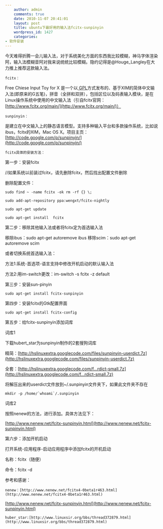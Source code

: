 ```yaml
---
    author: admin
    comments: true
    date: 2010-11-07 20:41:01
    layout: post
    title: ubuntu下最好用的输入法fcitx-sunpinyin
    wordpress_id: 1427
    categories:
- 软件安装
---
```


今天难得折腾一会儿输入法，对于系统美化方面的东西我比较模糊，神马字体渲染阿，输入法模糊音阿对我来说统统比较模糊。隐约记得是@Houge_Langley在大力推上推荐这款输入法。

    fcitx：

Free Chiese Input Toy for X 是一个以[ GPL](http://www.gnu.org/copyleft/gpl.html)方式发布的、基于XIM的简体中文输入法(即原来的G五笔)，拼音（全拼和双拼），包括区位以及码表输入模块，是在Linux操作系统中使用的中文输入法（引自fcitx官网：[http://www.fcitx.org/main/](http://www.fcitx.org/main/)）

    sunpinyin：

是建立在中文输入上的静态语言模型。支持多种输入平台和多款操作系统，比如说ibus，fcitx的XIM，Mac OS X。项目主页：[http://code.google.com/p/sunpinyin/](http://code.google.com/p/sunpinyin/)

    fcitx具体的安装方法：

第一步：安装fcitx

//如果系统以前装过fcitx，请先删除fcitx，然后找出配置文件删除

删除配置文件：  

    sudo find ~ -name fcitx -ok rm -rf {} \;

    sudo add-apt-repository ppa:wengxt/fcitx-nightly

    sudo apt-get update

    sudo apt-get install  fcitx  

第二步：移除其他输入法或者将fcitx定为首选输入法

移除ibus：sudo apt-get autoremove ibus
移除scim：sudo apt-get autoremove scim

或者切换系统首选输入法：

方法1:系统-首选项-语言支持中修改开机启动的默认输入法

方法2:用im-switch更改：im-switch -s fcitx -z default

第三步：安装sun-pinyin 

    sudo apt-get install fcitx-sunpinyin

第四步：安装fcitx的Gtk配置界面 

    sudo apt-get install fcitx-config

第五步：给fcitx-sunpinyin添加词库 

词库1

下载hubert_star为sunpinyin制作的2套搜狗词库

精简：[http://hslinuxextra.googlecode.com/files/sunpinyin-userdict.7z](http://hslinuxextra.googlecode.com/files/sunpinyin-userdict.7z)

全套：[http://hslinuxextra.googlecode.com/f...rdict-small.7z](http://hslinuxextra.googlecode.com/f...rdict-small.7z)

将解压出来的userdict文件放到~/.sunpinyin文件夹下，如果此文件夹不存在

    mkdir -p /home/`whoami`/.sunpinyin

词库2

按照nenew的方法，进行添加。具体方法见下：

[http://www.nenew.net/fcitx-sunpinyin.html](http://www.nenew.net/fcitx-sunpinyin.html)

第六步：添加开机启动

打开系统-应用程序-启动应用程序中添加fcitx的开机启动

名称：fcitx（随便）

命令：fcitx -d

参考和感谢：

    nenew：[http://www.nenew.net/fcitx4-0beta1r463.html](http://www.nenew.net/fcitx4-0beta1r463.html)

[http://www.nenew.net/fcitx-sunpinyin.html](http://www.nenew.net/fcitx-sunpinyin.html)

    huber_star:[http://www.linuxsir.org/bbs/thread372879.html](http://www.linuxsir.org/bbs/thread372879.html)

